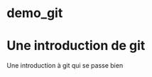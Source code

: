 # demo_git
Une introduction de git
===========================================================
Une introduction à git qui se passe bien
